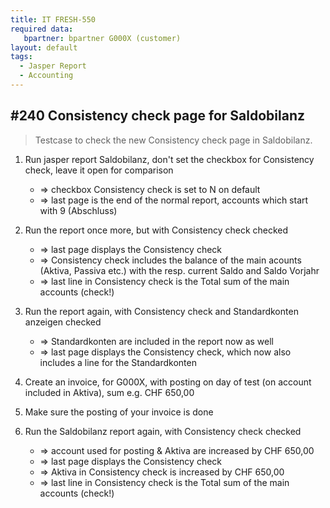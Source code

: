 ```yaml
---
title: IT FRESH-550
required data:
   bpartner: bpartner G000X (customer)  
layout: default
tags:
  - Jasper Report
  - Accounting
---
```

## #240 Consistency check page for Saldobilanz

> Testcase to check the new Consistency check page in Saldobilanz.

1. Run jasper report Saldobilanz, don't set the checkbox for Consistency check, leave it open for comparison
	* => checkbox Consistency check is set to N on default
	* => last page is the end of the normal report, accounts which start with 9 (Abschluss)
	
1. Run the report once more, but with Consistency check checked
	* => last page displays the Consistency check
	* => Consistency check includes the balance of the main acounts (Aktiva, Passiva etc.) with the resp. current Saldo and Saldo Vorjahr
	* => last line in Consistency check is the Total sum of the main accounts (check!)
	
1. Run the report again, with Consistency check and Standardkonten anzeigen checked
	* => Standardkonten are included in the report now as well
	* => last page displays the Consistency check, which now also includes a line for the Standardkonten
	
1. Create an invoice, for G000X, with posting on day of test (on account included in Aktiva), sum e.g. CHF 650,00

1. Make sure the posting of your invoice is done

1. Run the Saldobilanz report again, with Consistency check checked
	* => account used for posting & Aktiva are increased by CHF 650,00
	* => last page displays the Consistency check
	* => Aktiva in Consistency check is increased by CHF 650,00
	* => last line in Consistency check is the Total sum of the main accounts (check!)